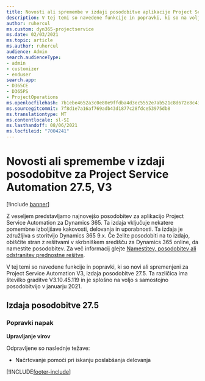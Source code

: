 ```yaml
---
title: Novosti ali spremembe v izdaji posodobitve aplikacije Project Service Automation 27.5, sprotni popravek, V3
description: V tej temi so navedene funkcije in popravki, ki so na voljo v aplikaciji Project Service Automation 27.5, sprotni popravek, V3.
author: ruhercul
ms.custom: dyn365-projectservice
ms.date: 02/03/2021
ms.topic: article
ms.author: ruhercul
audience: Admin
search.audienceType:
- admin
- customizer
- enduser
search.app:
- D365CE
- D365PS
- ProjectOperations
ms.openlocfilehash: 7b1ebe4652a3c0e80e9ffdba4d3ec5552e7ab521c8d672e8c43dbbcf461a92d6
ms.sourcegitcommit: 7f8d1e7a16af769adb43d1877c28fdce53975db8
ms.translationtype: MT
ms.contentlocale: sl-SI
ms.lasthandoff: 08/06/2021
ms.locfileid: "7004241"
---
```

# <a name="whats-new-or-changed-in-project-service-automation-update-release-275-v3"></a>Novosti ali spremembe v izdaji posodobitve za Project Service Automation 27.5, V3

[!include [banner](../includes/psa-now-project-operations.md)]

Z veseljem predstavljamo najnovejšo posodobitev za aplikacijo Project Service Automation za Dynamics 365. Ta izdaja vključuje nekatere pomembne izboljšave kakovosti, delovanja in uporabnosti. Ta izdaja je združljiva s storitvijo Dynamics 365 9.x. Če želite posodobiti na to izdajo, obiščite stran z rešitvami v skrbniškem središču za Dynamics 365 online, da namestite posodobitev. Za več informacij glejte [Namestitev, posodobitev ali odstranitev prednostne rešitve](/power-platform/admin/install-remove-preferred-solution).

V tej temi so navedene funkcije in popravki, ki so novi ali spremenjeni za Project Service Automation V3, izdaja posodobitve 27.5. Ta različica ima številko graditve V3.10.45.119 in je splošno na voljo s samostojno posodobitvijo v januarju 2021.

## <a name="update-release-275"></a>Izdaja posodobitve 27.5

### <a name="bug-fixes"></a>Popravki napak


**Upravljanje virov**

Odpravljene so naslednje težave:

- Načrtovanje pomoči pri iskanju poslabšanja delovanja


[!INCLUDE[footer-include](../includes/footer-banner.md)]